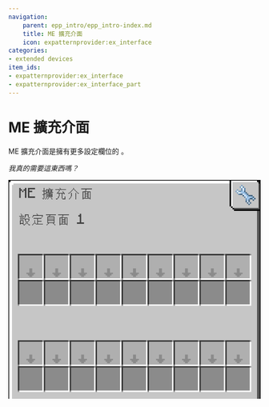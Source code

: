 ```yaml
---
navigation:
    parent: epp_intro/epp_intro-index.md
    title: ME 擴充介面
    icon: expatternprovider:ex_interface
categories:
- extended devices
item_ids:
- expatternprovider:ex_interface
- expatternprovider:ex_interface_part
---
```


# ME 擴充介面

<Row gap="20">
<BlockImage id="expatternprovider:ex_interface" scale="8"></BlockImage>
<GameScene zoom="8" background="transparent">
  <ImportStructure src="../structure/cable_ex_interface.snbt"></ImportStructure>
</GameScene>
</Row>

ME 擴充介面是擁有更多設定欄位的 <ItemLink id="ae2:interface" />。

*我真的需要這東西嗎？*

![EIGui](../pic/ei_gui.png)
